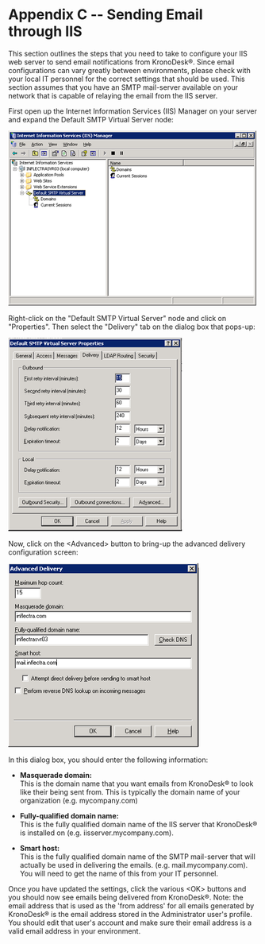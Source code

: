 # Appendix C -- Sending Email through IIS

This section outlines the steps that you need to take to configure your
IIS web server to send email notifications from KronoDesk®. Since email
configurations can vary greatly between environments, please check with
your local IT personnel for the correct settings that should be used.
This section assumes that you have an SMTP mail-server available on your
network that is capable of relaying the email from the IIS server.

First open up the Internet Information Services (IIS) Manager on your
server and expand the Default SMTP Virtual Server node:

![](img/Appendix_C_--_Sending_Email_through_IIS_83.png)




Right-click on the "Default SMTP Virtual Server" node and click on
"Properties". Then select the "Delivery" tab on the dialog box that
pops-up:

![](img/Appendix_C_--_Sending_Email_through_IIS_84.png)




Now, click on the <Advanced\> button to bring-up the advanced delivery
configuration screen:

![](img/Appendix_C_--_Sending_Email_through_IIS_85.png)




In this dialog box, you should enter the following information:

- **Masquerade domain:**<br>
This is the domain name that you want emails from KronoDesk® to look
like their being sent from. This is typically the domain name of your
organization (e.g. mycompany.com)

- **Fully-qualified domain name:**<br>
This is the fully qualified domain name of the IIS server that
KronoDesk® is installed on (e.g. iisserver.mycompany.com).

- **Smart host:**<br>
This is the fully qualified domain name of the SMTP mail-server that
will actually be used in delivering the emails. (e.g.
mail.mycompany.com). You will need to get the name of this from your IT
personnel.

Once you have updated the settings, click the various <OK\> buttons and
you should now see emails being delivered from KronoDesk®. Note: the
email address that is used as the 'from address' for all emails
generated by KronoDesk® is the email address stored in the Administrator
user's profile. You should edit that user's account and make sure their
email address is a valid email address in your environment.

